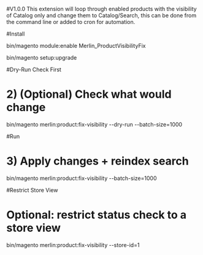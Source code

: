 #V1.0.0
This extension will loop through enabled products with the visibility of Catalog only and change them to Catalog/Search, this can be done from the command line or added to cron for automation.

#Install


bin/magento module:enable Merlin_ProductVisibilityFix

bin/magento setup:upgrade

#Dry-Run Check First


# 2) (Optional) Check what would change

bin/magento merlin:product:fix-visibility --dry-run --batch-size=1000

#Run

# 3) Apply changes + reindex search

bin/magento merlin:product:fix-visibility --batch-size=1000

#Restrict Store View
# Optional: restrict status check to a store view
bin/magento merlin:product:fix-visibility --store-id=1
